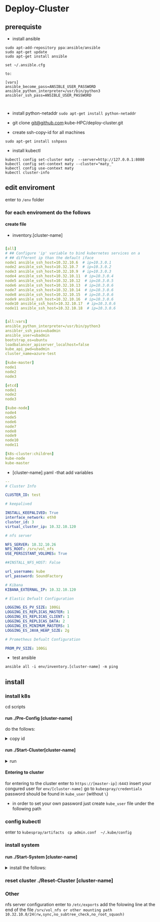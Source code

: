 # Deploy-Cluster

## prerequiste
- install ansible
```
sudo apt-add-repository ppa:ansible/ansible
sudo apt-get update
sudo apt-get install ansible

set ~/.ansible.cfg

to:

[vars]
ansible_become_pass=ANSIBLE_USER_PASSWORD
ansible_python_interpreter=/usr/bin/python3
ansibler_ssh_pass=ANSIBLE_USER_PASSWORD



```
- install python-netaddr
 ``
 sudo apt-get install python-netaddr
``
- git clone  git@github.com:kube-HPC/deploy-cluster.git

- create ssh-copy-id  for all machines
```
sudo apt-get install sshpass
```
- install kubectl
```
kubectl config set-cluster maty  --server=http://127.0.0.1:8080
kubectl config set-context maty --cluster="maty_"
kubectl config use-context maty
kubectl cluster-info
```

## edit enviroment

enter to ``/env`` folder

### for each enviroment do the follows

#### create file
- inventory.[cluster-name]
```yaml

[all]
# ## Configure 'ip' variable to bind kubernetes services on a
# ## different ip than the default iface
node1 ansible_ssh_host=10.32.10.6  # ip=10.3.0.1
node2 ansible_ssh_host=10.32.10.7  # ip=10.3.0.2
node3 ansible_ssh_host=10.32.10.9  # ip=10.3.0.3
node4 ansible_ssh_host=10.32.10.11  # ip=10.3.0.4
node5 ansible_ssh_host=10.32.10.12  # ip=10.3.0.5
node6 ansible_ssh_host=10.32.10.13  # ip=10.3.0.6
node7 ansible_ssh_host=10.32.10.14  # ip=10.3.0.6
node8 ansible_ssh_host=10.32.10.15  # ip=10.3.0.6
node9 ansible_ssh_host=10.32.10.16  # ip=10.3.0.6
node10 ansible_ssh_host=10.32.10.17  # ip=10.3.0.6
node11 ansible_ssh_host=10.32.10.18  # ip=10.3.0.6


[all:vars]
ansible_python_interpreter=/usr/bin/python3
ansibler_ssh_pass=ubadmin
ansible_user=ubadmin
bootstrap_os=ubuntu
loadbalancer_apiserver_localhost=false
kube_api_pwd=ubadmin
cluster_name=azure-test

[kube-master]
node1
node2
node3

[etcd]
node1
node2
node3

[kube-node]
node4
node5
node6
node7
node8
node9
node10
node11

[k8s-cluster:children]
kube-node
kube-master

```

- [cluster-name].yaml   -that add variables

``` yaml
--
# Cluster Info

CLUSTER_ID: test

# keepalived

INSTALL_KEEPALIVED: True
interface_network: eth0
cluster_id: 3
virtual_cluster_ip: 10.32.10.120

# nfs server

NFS_SERVER: 10.32.10.26
NFS_ROOT: /srv/vol_nfs
USE_PERSISTANT_VOLUMES: True

##INSTALL_NFS_HOST: False

url_username: kube
url_password: SoundFactory

# Kibana
KIBANA_EXTERNAL_IP: 10.32.10.120

# Elastic Defualt Configuration

LOGGING_ES_PV_SIZE: 100Gi
LOGGING_ES_REPLICAS_MASTER: 1
LOGGING_ES_REPLICAS_CLIENT: 1
LOGGING_ES_REPLICAS_DATA: 2
LOGGING_ES_MINIMUM_MASTERS: 1
LOGGING_ES_JAVA_HEAP_SIZE: 2g

# Prometheus Defualt Configuration

PROM_PV_SIZE: 100Gi

```
- test ansible
```
ansible all -i env/inventory.[cluster-name] -m ping
```


## install
### install k8s
cd scripts
#### run ./Pre-Config [cluster-name]
do the follows:
<details>
  <summary>copy id</summary>
  <p>copy id for all the cluster nodes</p>
  <p>install ntp nfs-common</p>
</details>

#### run ./Start-Cluster[cluster-name]

<details>
  <summary>run</summary>
    <p>run kubespary</p>
</details>

#### Entering to cluster
for entering to the cluster enter to ``https://[master-ip]:6443``
insert your congured user for ``env/[cluster-name]``
go to ``kubespray/credentials``
password should be found in  ``kube_user`` (without ``\``)
* in order to set your own password just create ``kube_user`` file under the following path

### config kubectl
enter to ``kubespray/artifacts``
`` cp admin.conf  ~/.kube/config``

### install system

#### run ./Start-System [cluster-name]

<details>
  <summary>install the follows:</summary>
   <p>weave</p>
   <p>elf (fluentd)</p>
   <p>promethueus</p>
</details>


### reset cluster  ./Reset-Cluster [cluster-name]

### Other

nfs server configuration
enter to ```/etc/exports```
add the folowing line at the end of the file ```/srv/vol_nfs or other mounting path 10.32.10.0/24(rw,sync,no_subtree_check,no_root_squash)```
